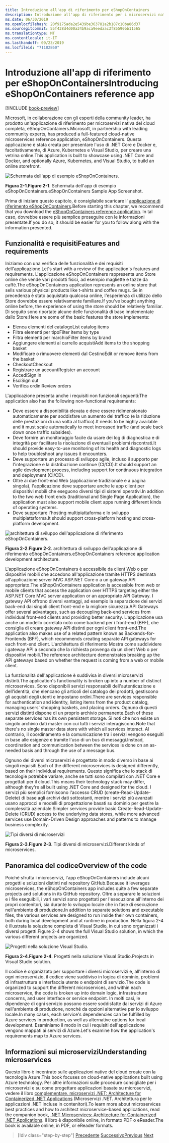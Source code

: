```yaml
---
title: Introduzione all'app di riferimento per eShopOnContainers
description: Introduzione all'app di riferimento per i microservizi nativi del cloud eShopOnContainers per ASP.NET Core e Azure.
ms.date: 06/30/2019
ms.openlocfilehash: 20f9175ada2e5439be363781a2b187c10ba86d37
ms.sourcegitcommit: 55f438d4d00a34b9aca9eedaac3f85590bb11565
ms.translationtype: MT
ms.contentlocale: it-IT
ms.lasthandoff: 09/23/2019
ms.locfileid: "71182860"
---
```

# <a name="introducing-eshoponcontainers-reference-app"></a><span data-ttu-id="e4276-103">Introduzione all'app di riferimento per eShopOnContainers</span><span class="sxs-lookup"><span data-stu-id="e4276-103">Introducing eShopOnContainers reference app</span></span>

[!INCLUDE [book-preview](../../../includes/book-preview.md)]

<span data-ttu-id="e4276-104">Microsoft, in collaborazione con gli esperti della community leader, ha prodotto un'applicazione di riferimento per microservizi nativa del cloud completa, eShopOnContainers.</span><span class="sxs-lookup"><span data-stu-id="e4276-104">Microsoft, in partnership with leading community experts, has produced a full-featured cloud-native microservices reference application, eShopOnContainers.</span></span> <span data-ttu-id="e4276-105">Questa applicazione è stata creata per presentare l'uso di .NET Core e Docker e, facoltativamente, di Azure, Kubernetes e Visual Studio, per creare una vetrina online.</span><span class="sxs-lookup"><span data-stu-id="e4276-105">This application is built to showcase using .NET Core and Docker, and optionally Azure, Kubernetes, and Visual Studio, to build an online storefront.</span></span>

![Schermata dell'app di esempio eShopOnContainers.](./media/eshoponcontainers-sample-app-screenshot.png)

<span data-ttu-id="e4276-107">**Figura 2-1**.</span><span class="sxs-lookup"><span data-stu-id="e4276-107">**Figure 2-1**.</span></span> <span data-ttu-id="e4276-108">Schermata dell'app di esempio eShopOnContainers.</span><span class="sxs-lookup"><span data-stu-id="e4276-108">eShopOnContainers Sample App Screenshot.</span></span>

<span data-ttu-id="e4276-109">Prima di iniziare questo capitolo, è consigliabile scaricare l' [applicazione di riferimento eShopOnContainers](https://github.com/dotnet-architecture/eShopOnContainers).</span><span class="sxs-lookup"><span data-stu-id="e4276-109">Before starting this chapter, we recommend that you download the [eShopOnContainers reference application](https://github.com/dotnet-architecture/eShopOnContainers).</span></span> <span data-ttu-id="e4276-110">In tal caso, dovrebbe essere più semplice proseguire con le informazioni presentate.</span><span class="sxs-lookup"><span data-stu-id="e4276-110">If you do so, it should be easier for you to follow along with the information presented.</span></span>

## <a name="features-and-requirements"></a><span data-ttu-id="e4276-111">Funzionalità e requisiti</span><span class="sxs-lookup"><span data-stu-id="e4276-111">Features and requirements</span></span>

<span data-ttu-id="e4276-112">Iniziamo con una verifica delle funzionalità e dei requisiti dell'applicazione.</span><span class="sxs-lookup"><span data-stu-id="e4276-112">Let's start with a review of the application's features and requirements.</span></span> <span data-ttu-id="e4276-113">L'applicazione eShopOnContainers rappresenta uno Store online che vende vari prodotti fisici, ad esempio magliette e tazze da caffè.</span><span class="sxs-lookup"><span data-stu-id="e4276-113">The eShopOnContainers application represents an online store that sells various physical products like t-shirts and coffee mugs.</span></span> <span data-ttu-id="e4276-114">Se in precedenza è stato acquistato qualcosa online, l'esperienza di utilizzo dello Store dovrebbe essere relativamente familiare.</span><span class="sxs-lookup"><span data-stu-id="e4276-114">If you've bought anything online before, the experience of using the store should be relatively familiar.</span></span> <span data-ttu-id="e4276-115">Di seguito sono riportate alcune delle funzionalità di base implementate dallo Store:</span><span class="sxs-lookup"><span data-stu-id="e4276-115">Here are some of the basic features the store implements:</span></span>

- <span data-ttu-id="e4276-116">Elenca elementi del catalogo</span><span class="sxs-lookup"><span data-stu-id="e4276-116">List catalog items</span></span>
- <span data-ttu-id="e4276-117">Filtra elementi per tipo</span><span class="sxs-lookup"><span data-stu-id="e4276-117">Filter items by type</span></span>
- <span data-ttu-id="e4276-118">Filtra elementi per marchio</span><span class="sxs-lookup"><span data-stu-id="e4276-118">Filter items by brand</span></span>
- <span data-ttu-id="e4276-119">Aggiungere elementi al carrello acquisti</span><span class="sxs-lookup"><span data-stu-id="e4276-119">Add items to the shopping basket</span></span>
- <span data-ttu-id="e4276-120">Modificare o rimuovere elementi dal Cestino</span><span class="sxs-lookup"><span data-stu-id="e4276-120">Edit or remove items from the basket</span></span>
- <span data-ttu-id="e4276-121">Checkout</span><span class="sxs-lookup"><span data-stu-id="e4276-121">Checkout</span></span>
- <span data-ttu-id="e4276-122">Registrare un account</span><span class="sxs-lookup"><span data-stu-id="e4276-122">Register an account</span></span>
- <span data-ttu-id="e4276-123">Accedi</span><span class="sxs-lookup"><span data-stu-id="e4276-123">Sign in</span></span>
- <span data-ttu-id="e4276-124">Esci</span><span class="sxs-lookup"><span data-stu-id="e4276-124">Sign out</span></span>
- <span data-ttu-id="e4276-125">Verifica ordini</span><span class="sxs-lookup"><span data-stu-id="e4276-125">Review orders</span></span>

<span data-ttu-id="e4276-126">L'applicazione presenta anche i requisiti non funzionali seguenti:</span><span class="sxs-lookup"><span data-stu-id="e4276-126">The application also has the following non-functional requirements:</span></span>

- <span data-ttu-id="e4276-127">Deve essere a disponibilità elevata e deve essere ridimensionato automaticamente per soddisfare un aumento del traffico (e la riduzione delle prestazioni di una volta al traffico).</span><span class="sxs-lookup"><span data-stu-id="e4276-127">It needs to be highly available and it must scale automatically to meet increased traffic (and scale back down once traffic subsides).</span></span> 
- <span data-ttu-id="e4276-128">Deve fornire un monitoraggio facile da usare dei log di diagnostica e di integrità per facilitare la risoluzione di eventuali problemi riscontrati.</span><span class="sxs-lookup"><span data-stu-id="e4276-128">It should provide easy-to-use monitoring of its health and diagnostic logs to help troubleshoot any issues it encounters.</span></span> 
- <span data-ttu-id="e4276-129">Deve supportare un processo di sviluppo agile, incluso il supporto per l'integrazione e la distribuzione continue (CI/CD).</span><span class="sxs-lookup"><span data-stu-id="e4276-129">It should support an agile development process, including support for continuous integration and deployment (CI/CD).</span></span> 
- <span data-ttu-id="e4276-130">Oltre ai due front-end Web (applicazione tradizionale e a pagina singola), l'applicazione deve supportare anche le app client per dispositivi mobili che eseguono diversi tipi di sistemi operativi.</span><span class="sxs-lookup"><span data-stu-id="e4276-130">In addition to the two web front ends (traditional and Single Page Application), the application must also support mobile client apps running different kinds of operating systems.</span></span> 
- <span data-ttu-id="e4276-131">Deve supportare l'hosting multipiattaforma e lo sviluppo multipiattaforma.</span><span class="sxs-lookup"><span data-stu-id="e4276-131">It should support cross-platform hosting and cross-platform development.</span></span>

![architettura di sviluppo dell'applicazione di riferimento eShopOnContainers.](./media/eshoponcontainers-development-architecture.png)

<span data-ttu-id="e4276-133">**Figura 2-2**.</span><span class="sxs-lookup"><span data-stu-id="e4276-133">**Figure 2-2**.</span></span> <span data-ttu-id="e4276-134">architettura di sviluppo dell'applicazione di riferimento eShopOnContainers.</span><span class="sxs-lookup"><span data-stu-id="e4276-134">eShopOnContainers reference application development architecture.</span></span>

<span data-ttu-id="e4276-135">L'applicazione eShopOnContainers è accessibile da client Web o per dispositivi mobili che accedono all'applicazione tramite HTTPS destinata all'applicazione server MVC ASP.NET Core o a un gateway API appropriato.</span><span class="sxs-lookup"><span data-stu-id="e4276-135">The eShopOnContainers application is accessible from web or mobile clients that access the application over HTTPS targeting either the ASP.NET Core MVC server application or an appropriate API Gateway.</span></span> <span data-ttu-id="e4276-136">I gateway API offrono diversi vantaggi, ad esempio la separazione dei servizi back-end dai singoli client front-end e la migliore sicurezza.</span><span class="sxs-lookup"><span data-stu-id="e4276-136">API Gateways offer several advantages, such as decoupling back-end services from individual front-end clients and providing better security.</span></span> <span data-ttu-id="e4276-137">L'applicazione usa anche un modello correlato noto come backend per i front-end (BFF), che consiglia di creare gateway API distinti per ogni client front-end.</span><span class="sxs-lookup"><span data-stu-id="e4276-137">The application also makes use of a related pattern known as Backends-for-Frontends (BFF), which recommends creating separate API gateways for each front-end client.</span></span> <span data-ttu-id="e4276-138">L'architettura di riferimento Mostra come suddividere i gateway API a seconda che la richiesta provenga da un client Web o per dispositivi mobili.</span><span class="sxs-lookup"><span data-stu-id="e4276-138">The reference architecture demonstrates breaking up the API gateways based on whether the request is coming from a web or mobile client.</span></span>

<span data-ttu-id="e4276-139">La funzionalità dell'applicazione è suddivisa in diversi microservizi distinti.</span><span class="sxs-lookup"><span data-stu-id="e4276-139">The application's functionality is broken up into a number of distinct microservices.</span></span> <span data-ttu-id="e4276-140">Sono disponibili servizi responsabili dell'autenticazione e dell'identità, che elencano gli articoli del catalogo dei prodotti, gestiscono gli acquisti degli utenti e impostano ordini.</span><span class="sxs-lookup"><span data-stu-id="e4276-140">There are services responsible for authentication and identity, listing items from the product catalog, managing users' shopping baskets, and  placing orders.</span></span> <span data-ttu-id="e4276-141">Ognuno di questi servizi distinti dispone di un proprio archivio permanente.</span><span class="sxs-lookup"><span data-stu-id="e4276-141">Each of these separate services has its own persistent storage.</span></span> <span data-ttu-id="e4276-142">Si noti che non esiste un singolo archivio dati master con cui tutti i servizi interagiscono.</span><span class="sxs-lookup"><span data-stu-id="e4276-142">Note that there's no single master data store with which all services interact.</span></span> <span data-ttu-id="e4276-143">Al contrario, il coordinamento e la comunicazione tra i servizi vengono eseguiti in base alle esigenze e tramite l'uso di un bus di messaggi.</span><span class="sxs-lookup"><span data-stu-id="e4276-143">Instead, coordination and communication between the services is done on an as-needed basis and through the use of a message bus.</span></span>

<span data-ttu-id="e4276-144">Ognuno dei diversi microservizi è progettato in modo diverso in base ai singoli requisiti.</span><span class="sxs-lookup"><span data-stu-id="e4276-144">Each of the different microservices is designed differently, based on their individual requirements.</span></span> <span data-ttu-id="e4276-145">Questo significa che lo stack di tecnologie potrebbe variare, anche se tutti sono compilati con .NET Core e progettati per il cloud.</span><span class="sxs-lookup"><span data-stu-id="e4276-145">This means their technology stack may differ, although they're all built using .NET Core and designed for the cloud.</span></span> <span data-ttu-id="e4276-146">I servizi più semplici forniscono l'accesso CRUD (create-Read-Update-Delete) di base agli archivi dati sottostanti, mentre i servizi più avanzati usano approcci e modelli di progettazione basati su dominio per gestire la complessità aziendale.</span><span class="sxs-lookup"><span data-stu-id="e4276-146">Simpler services provide basic Create-Read-Update-Delete (CRUD) access to the underlying data stores, while more advanced services use Domain-Driven Design approaches and patterns to manage business complexity.</span></span>

![Tipi diversi di microservizi](./media/different-kinds-of-microservices.png)

<span data-ttu-id="e4276-148">**Figura 2-3**.</span><span class="sxs-lookup"><span data-stu-id="e4276-148">**Figure 2-3**.</span></span> <span data-ttu-id="e4276-149">Tipi diversi di microservizi.</span><span class="sxs-lookup"><span data-stu-id="e4276-149">Different kinds of microservices.</span></span>

## <a name="overview-of-the-code"></a><span data-ttu-id="e4276-150">Panoramica del codice</span><span class="sxs-lookup"><span data-stu-id="e4276-150">Overview of the code</span></span>

<span data-ttu-id="e4276-151">Poiché sfrutta i microservizi, l'app eShopOnContainers include alcuni progetti e soluzioni distinti nel repository GitHub.</span><span class="sxs-lookup"><span data-stu-id="e4276-151">Because it leverages microservices, the eShopOnContainers app includes quite a few separate projects and solutions in its GitHub repository.</span></span> <span data-ttu-id="e4276-152">Oltre a separare le soluzioni e i file eseguibili, i vari servizi sono progettati per l'esecuzione all'interno dei propri contenitori, sia durante lo sviluppo locale che in fase di esecuzione nell'ambiente di produzione.</span><span class="sxs-lookup"><span data-stu-id="e4276-152">In addition to separate solutions and executable files, the various services are designed to run inside their own containers, both during local development and at runtime in production.</span></span> <span data-ttu-id="e4276-153">Nella figura 2-4 è illustrata la soluzione completa di Visual Studio, in cui sono organizzati i diversi progetti.</span><span class="sxs-lookup"><span data-stu-id="e4276-153">Figure 2-4 shows the full Visual Studio solution, in which the various different projects are organized.</span></span>

![Progetti nella soluzione Visual Studio.](./media/projects-in-visual-studio-solution.png)

<span data-ttu-id="e4276-155">**Figura 2-4**.</span><span class="sxs-lookup"><span data-stu-id="e4276-155">**Figure 2-4**.</span></span> <span data-ttu-id="e4276-156">Progetti nella soluzione Visual Studio.</span><span class="sxs-lookup"><span data-stu-id="e4276-156">Projects in Visual Studio solution.</span></span>

<span data-ttu-id="e4276-157">Il codice è organizzato per supportare i diversi microservizi e, all'interno di ogni microservizio, il codice viene suddiviso in logica di dominio, problemi di infrastruttura e interfaccia utente o endpoint di servizio.</span><span class="sxs-lookup"><span data-stu-id="e4276-157">The code is organized to support the different microservices, and within each microservice, the code is broken up into domain logic, infrastructure concerns, and user interface or service endpoint.</span></span> <span data-ttu-id="e4276-158">In molti casi, le dipendenze di ogni servizio possono essere soddisfatte dai servizi di Azure nell'ambiente di produzione, nonché da opzioni alternative per lo sviluppo locale.</span><span class="sxs-lookup"><span data-stu-id="e4276-158">In many cases, each service's dependencies can be fulfilled by Azure services in production, as well as alternative options for local development.</span></span> <span data-ttu-id="e4276-159">Esaminiamo il modo in cui i requisiti dell'applicazione vengono mappati ai servizi di Azure.</span><span class="sxs-lookup"><span data-stu-id="e4276-159">Let's examine how the application's requirements map to Azure services.</span></span>

## <a name="understanding-microservices"></a><span data-ttu-id="e4276-160">Informazioni sui microservizi</span><span class="sxs-lookup"><span data-stu-id="e4276-160">Understanding microservices</span></span>

<span data-ttu-id="e4276-161">Questo libro è incentrato sulle applicazioni native del cloud create con la tecnologia Azure.</span><span class="sxs-lookup"><span data-stu-id="e4276-161">This book focuses on cloud-native applications built using Azure technology.</span></span> <span data-ttu-id="e4276-162">Per altre informazioni sulle procedure consigliate per i microservizi e su come progettare applicazioni basate su microservizi, vedere il libro [complementare, microservizi .NET: Architecture for Containerized .NET Applications](https://dotnet.microsoft.com/learn/aspnet/microservices-architecture) (Microservizi .NET. Architettura per le applicazioni .NET incluse in contenitori).</span><span class="sxs-lookup"><span data-stu-id="e4276-162">To learn more about microservices best practices and how to architect microservice-based applications, read the companion book, [.NET Microservices: Architecture for Containerized .NET Applications](https://dotnet.microsoft.com/learn/aspnet/microservices-architecture).</span></span> <span data-ttu-id="e4276-163">Il libro è disponibile online, in formato PDF o eReader.</span><span class="sxs-lookup"><span data-stu-id="e4276-163">The book is available online, in PDF, or eReader formats.</span></span>

>[!div class="step-by-step"]
><span data-ttu-id="e4276-164">[Precedente](candidate-apps.md)
>[Successivo](map-eshoponcontainers-azure-services.md)</span><span class="sxs-lookup"><span data-stu-id="e4276-164">[Previous](candidate-apps.md)
[Next](map-eshoponcontainers-azure-services.md)</span></span>
